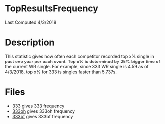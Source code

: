 # **TopResultsFrequency**
Last Computed 4/3/2018 

# Description
This statistic gives how often each competitor recorded top x% single in past one year per each event.
Top x% is determined by 25% bigger time of the current WR single. For example, since 333 WR single is 4.59 as of 4/3/2018, top x% for 333 is singles faster than 5.737s. 

# Files
 - [333](https://github.com/openseasgmail/WCAstuff/blob/master/TopResultsFrequency/Results/333.md) gives 333 frequency
 - [333oh](https://github.com/openseasgmail/WCAstuff/blob/master/TopResultsFrequency/Results/333oh.md) gives 333oh frequency
 - [333bf](https://github.com/openseasgmail/WCAstuff/blob/master/TopResultsFrequency/Results/333bf.md) gives 333bf frequency

